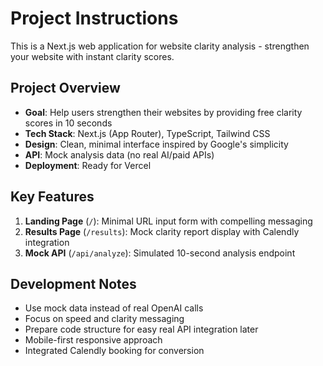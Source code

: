 <!-- Use this file to provide workspace-specific custom instructions to Copilot. For more details, visit https://code.visualstudio.com/docs/copilot/copilot-customization#_use-a-githubcopilotinstructionsmd-file -->

# Project Instructions

This is a Next.js web application for website clarity analysis - strengthen your website with instant clarity scores.

## Project Overview
- **Goal**: Help users strengthen their websites by providing free clarity scores in 10 seconds
- **Tech Stack**: Next.js (App Router), TypeScript, Tailwind CSS
- **Design**: Clean, minimal interface inspired by Google's simplicity
- **API**: Mock analysis data (no real AI/paid APIs)
- **Deployment**: Ready for Vercel

## Key Features
1. **Landing Page** (`/`): Minimal URL input form with compelling messaging
2. **Results Page** (`/results`): Mock clarity report display with Calendly integration
3. **Mock API** (`/api/analyze`): Simulated 10-second analysis endpoint

## Development Notes
- Use mock data instead of real OpenAI calls
- Focus on speed and clarity messaging
- Prepare code structure for easy real API integration later
- Mobile-first responsive approach
- Integrated Calendly booking for conversion